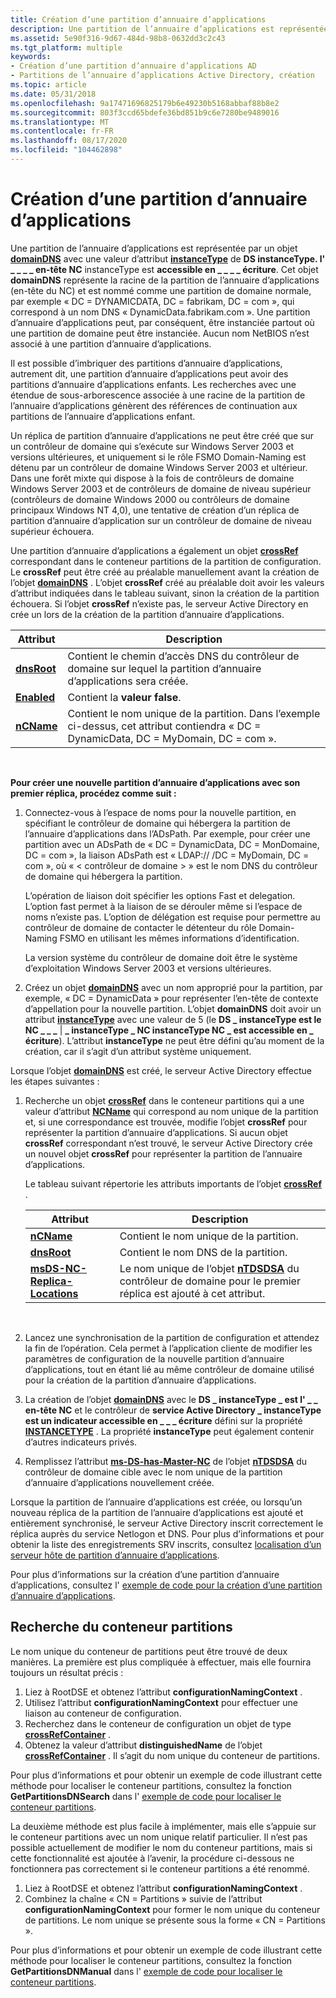 ```yaml
---
title: Création d’une partition d’annuaire d’applications
description: Une partition de l’annuaire d’applications est représentée par un objet domainDNS avec une valeur d’attribut instanceType de DS \_ instanceType \_ . l' \_ \_ en-tête NC instanceType est accessible en \_ \_ \_ \_ écriture.
ms.assetid: 5e90f316-9d67-484d-98b8-0632dd3c2c43
ms.tgt_platform: multiple
keywords:
- Création d’une partition d’annuaire d’applications AD
- Partitions de l’annuaire d’applications Active Directory, création
ms.topic: article
ms.date: 05/31/2018
ms.openlocfilehash: 9a17471696825179b6e49230b5168abbaf88b8e2
ms.sourcegitcommit: 803f3ccd65bdefe36bd851b9c6e7280be9489016
ms.translationtype: MT
ms.contentlocale: fr-FR
ms.lasthandoff: 08/17/2020
ms.locfileid: "104462898"
---
```

# <a name="creating-an-application-directory-partition"></a>Création d’une partition d’annuaire d’applications

Une partition de l’annuaire d’applications est représentée par un objet [**domainDNS**](/windows/desktop/ADSchema/c-domaindns) avec une valeur d’attribut [**instanceType**](/windows/desktop/ADSchema/a-instancetype) de **DS instanceType. l' \_ \_ \_ \_ en-tête NC** instanceType est **accessible en \_ \_ \_ \_ écriture**. Cet objet **domainDNS** représente la racine de la partition de l’annuaire d’applications (en-tête du NC) et est nommé comme une partition de domaine normale, par exemple « DC = DYNAMICDATA, DC = fabrikam, DC = com », qui correspond à un nom DNS « DynamicData.fabrikam.com ». Une partition d’annuaire d’applications peut, par conséquent, être instanciée partout où une partition de domaine peut être instanciée. Aucun nom NetBIOS n’est associé à une partition d’annuaire d’applications.

Il est possible d’imbriquer des partitions d’annuaire d’applications, autrement dit, une partition d’annuaire d’applications peut avoir des partitions d’annuaire d’applications enfants. Les recherches avec une étendue de sous-arborescence associée à une racine de la partition de l’annuaire d’applications génèrent des références de continuation aux partitions de l’annuaire d’applications enfant.

Un réplica de partition d’annuaire d’applications ne peut être créé que sur un contrôleur de domaine qui s’exécute sur Windows Server 2003 et versions ultérieures, et uniquement si le rôle FSMO Domain-Naming est détenu par un contrôleur de domaine Windows Server 2003 et ultérieur. Dans une forêt mixte qui dispose à la fois de contrôleurs de domaine Windows Server 2003 et de contrôleurs de domaine de niveau supérieur (contrôleurs de domaine Windows 2000 ou contrôleurs de domaine principaux Windows NT 4,0), une tentative de création d’un réplica de partition d’annuaire d’application sur un contrôleur de domaine de niveau supérieur échouera.

Une partition d’annuaire d’applications a également un objet [**crossRef**](/windows/desktop/ADSchema/c-crossref) correspondant dans le conteneur partitions de la partition de configuration. Le **crossRef** peut être créé au préalable manuellement avant la création de l’objet [**domainDNS**](/windows/desktop/ADSchema/c-domaindns) . L’objet **crossRef** créé au préalable doit avoir les valeurs d’attribut indiquées dans le tableau suivant, sinon la création de la partition échouera. Si l’objet **crossRef** n’existe pas, le serveur Active Directory en crée un lors de la création de la partition d’annuaire d’applications.

| Attribut                          | Description                                                                                                                               |
|------------------------------------|-------------------------------------------------------------------------------------------------------------------------------------------|
| [**dnsRoot**](/windows/desktop/ADSchema/a-dnsroot) | Contient le chemin d’accès DNS du contrôleur de domaine sur lequel la partition d’annuaire d’applications sera créée.                               |
| [**Enabled**](/windows/desktop/ADSchema/a-enabled) | Contient la **valeur false**.                                                                                                                       |
| [**nCName**](/windows/desktop/ADSchema/a-ncname)   | Contient le nom unique de la partition. Dans l’exemple ci-dessus, cet attribut contiendra « DC = DynamicData, DC = MyDomain, DC = com ». |



 

**Pour créer une nouvelle partition d’annuaire d’applications avec son premier réplica, procédez comme suit :**

1.  Connectez-vous à l’espace de noms pour la nouvelle partition, en spécifiant le contrôleur de domaine qui hébergera la partition de l’annuaire d’applications dans l’ADsPath. Par exemple, pour créer une partition avec un ADsPath de « DC = DynamicData, DC = MonDomaine, DC = com », la liaison ADsPath est « LDAP:// <domain controller> /DC = MyDomain, DC = com », où « &lt; contrôleur de domaine &gt; » est le nom DNS du contrôleur de domaine qui hébergera la partition.

    L’opération de liaison doit spécifier les options Fast et delegation. L’option fast permet à la liaison de se dérouler même si l’espace de noms n’existe pas. L’option de délégation est requise pour permettre au contrôleur de domaine de contacter le détenteur du rôle Domain-Naming FSMO en utilisant les mêmes informations d’identification.

    La version système du contrôleur de domaine doit être le système d’exploitation Windows Server 2003 et versions ultérieures.

2.  Créez un objet [**domainDNS**](/windows/desktop/ADSchema/c-domaindns) avec un nom approprié pour la partition, par exemple, « DC = DynamicData » pour représenter l’en-tête de contexte d’appellation pour la nouvelle partition. L’objet **domainDNS** doit avoir un attribut [**instanceType**](/windows/desktop/ADSchema/a-instancetype) avec une valeur de 5 (le **DS \_ instanceType est le NC \_ \_ \_** \| **\_ instanceType \_ NC instanceType NC \_ est accessible en \_ écriture**). L’attribut **instanceType** ne peut être défini qu’au moment de la création, car il s’agit d’un attribut système uniquement.

Lorsque l’objet [**domainDNS**](/windows/desktop/ADSchema/c-domaindns) est créé, le serveur Active Directory effectue les étapes suivantes :

1.  Recherche un objet [**crossRef**](/windows/desktop/ADSchema/c-crossref) dans le conteneur partitions qui a une valeur d’attribut [**NCName**](/windows/desktop/ADSchema/a-ncname) qui correspond au nom unique de la partition et, si une correspondance est trouvée, modifie l’objet **crossRef** pour représenter la partition d’annuaire d’applications. Si aucun objet **crossRef** correspondant n’est trouvé, le serveur Active Directory crée un nouvel objet **crossRef** pour représenter la partition de l’annuaire d’applications.

    Le tableau suivant répertorie les attributs importants de l’objet [**crossRef**](/windows/desktop/ADSchema/c-crossref) .

    | Attribut                                                              | Description                                                                                                                                        |
    |------------------------------------------------------------------------|----------------------------------------------------------------------------------------------------------------------------------------------------|
    | [**nCName**](/windows/desktop/ADSchema/a-ncname)                                       | Contient le nom unique de la partition.                                                                                                  |
    | [**dnsRoot**](/windows/desktop/ADSchema/a-dnsroot)                                     | Contient le nom DNS de la partition.                                                                                                            |
    | [**msDS-NC-Replica-Locations**](/windows/desktop/ADSchema/a-msds-nc-replica-locations) | Le nom unique de l’objet [**nTDSDSA**](/windows/desktop/ADSchema/c-ntdsdsa) du contrôleur de domaine pour le premier réplica est ajouté à cet attribut. |

    

     

2.  Lancez une synchronisation de la partition de configuration et attendez la fin de l’opération. Cela permet à l’application cliente de modifier les paramètres de configuration de la nouvelle partition d’annuaire d’applications, tout en étant lié au même contrôleur de domaine utilisé pour la création de la partition d’annuaire d’applications.
3.  La création de l’objet [**domainDNS**](/windows/desktop/ADSchema/c-domaindns) avec le **DS \_ instanceType \_ est l' \_ \_ en-tête NC** et le contrôleur de **service Active Directory \_ instanceType est un indicateur accessible en \_ \_ \_ écriture** défini sur la propriété [**INSTANCETYPE**](/windows/desktop/ADSchema/a-instancetype) . La propriété **instanceType** peut également contenir d’autres indicateurs privés.
4.  Remplissez l’attribut [**ms-DS-has-Master-NC**](/windows/desktop/ADSchema/a-msds-hasmasterncs) de l’objet [**nTDSDSA**](/windows/desktop/ADSchema/c-ntdsdsa) du contrôleur de domaine cible avec le nom unique de la partition d’annuaire d’applications nouvellement créée.

Lorsque la partition de l’annuaire d’applications est créée, ou lorsqu’un nouveau réplica de la partition de l’annuaire d’applications est ajouté et entièrement synchronisé, le serveur Active Directory inscrit correctement le réplica auprès du service Netlogon et DNS. Pour plus d’informations et pour obtenir la liste des enregistrements SRV inscrits, consultez [localisation d’un serveur hôte de partition d’annuaire d’applications](locating-an-application-directory-partition-host-server.md).

Pour plus d’informations sur la création d’une partition d’annuaire d’applications, consultez l' [exemple de code pour la création d’une partition d’annuaire d’applications](example-code-for-creating-an-application-directory-partition.md).

## <a name="locating-the-partitions-container"></a>Recherche du conteneur partitions

Le nom unique du conteneur de partitions peut être trouvé de deux manières. La première est plus compliquée à effectuer, mais elle fournira toujours un résultat précis :

1.  Liez à RootDSE et obtenez l’attribut **configurationNamingContext** .
2.  Utilisez l’attribut **configurationNamingContext** pour effectuer une liaison au conteneur de configuration.
3.  Recherchez dans le conteneur de configuration un objet de type [**crossRefContainer**](/windows/desktop/ADSchema/c-crossrefcontainer) .
4.  Obtenez la valeur d’attribut **distinguishedName** de l’objet [**crossRefContainer**](/windows/desktop/ADSchema/c-crossrefcontainer) . Il s’agit du nom unique du conteneur de partitions.

Pour plus d’informations et pour obtenir un exemple de code illustrant cette méthode pour localiser le conteneur partitions, consultez la fonction **GetPartitionsDNSearch** dans l' [exemple de code pour localiser le conteneur partitions](example-code-for-locating-the-partitions-container.md).

La deuxième méthode est plus facile à implémenter, mais elle s’appuie sur le conteneur partitions avec un nom unique relatif particulier. Il n’est pas possible actuellement de modifier le nom du conteneur partitions, mais si cette fonctionnalité est ajoutée à l’avenir, la procédure ci-dessous ne fonctionnera pas correctement si le conteneur partitions a été renommé.

1.  Liez à RootDSE et obtenez l’attribut **configurationNamingContext** .
2.  Combinez la chaîne « CN = Partitions » suivie de l’attribut **configurationNamingContext** pour former le nom unique du conteneur de partitions. Le nom unique se présente sous la forme « CN = Partitions <configuration DN> ».

Pour plus d’informations et pour obtenir un exemple de code illustrant cette méthode pour localiser le conteneur partitions, consultez la fonction **GetPartitionsDNManual** dans l' [exemple de code pour localiser le conteneur partitions](example-code-for-locating-the-partitions-container.md).

 

 